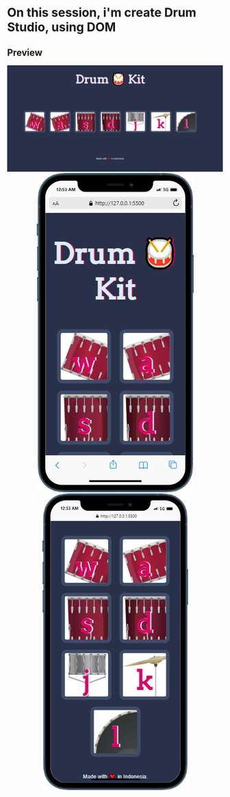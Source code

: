 # On this session, i'm create Drum Studio, using DOM


## Preview 
<div align="center">
    <img src="./preview/preview-desktop.png">
    <img src="./preview/mobile.png">
    <img src="./preview/mobile-2.png">
    
</div>
